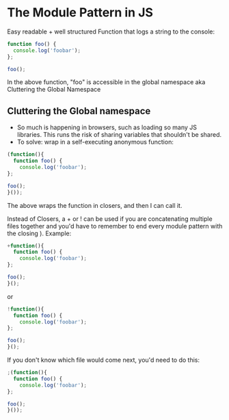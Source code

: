 # The Module Pattern in JS
Easy readable + well structured
Function that logs a string to the console:
```javascript
function foo() {
  console.log('foobar');
};

foo();
```
In the above function, "foo" is accessible in the global namespace aka Cluttering the Global Namespace

## Cluttering the Global namespace
* So much is happening in browsers, such as loading so many JS libraries. This runs the risk of sharing variables that shouldn't be shared.
* To solve: wrap in a self-executing anonymous function:
```javascript
(function(){
  function foo() {
    console.log('foobar');
};

foo();
}());
```
The above wraps the function in closers, and then I can call it.

Instead of Closers, a + or ! can be used if you are concatenating multiple files together and you'd have to remember to end every module pattern with the closing ). Example:
```javascript
+function(){
  function foo() {
    console.log('foobar');
};

foo();
}();
```
or
```javascript
!function(){
  function foo() {
    console.log('foobar');
};

foo();
}();
```
If you don't know which file would come next, you'd need to do this:
```javascript
;(function(){
  function foo() {
    console.log('foobar');
};

foo();
}());
```
